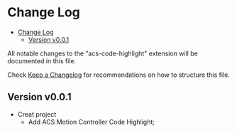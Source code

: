 # Change Log

- [Change Log](#Change-Log)
  - [Version v0.0.1](#Version-v001)

All notable changes to the "acs-code-highlight" extension will be documented in this file.

Check [Keep a Changelog](http://keepachangelog.com/) for recommendations on how to structure this file.

## Version v0.0.1

- Creat project
  - Add ACS Motion Controller Code Highlight;
  